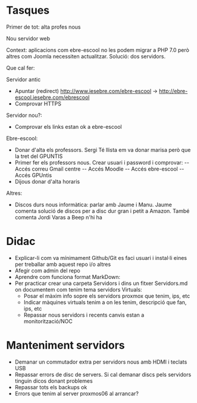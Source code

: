 # Tasques

Primer de tot: alta profes nous

Nou servidor web

Context: aplicacions com ebre-escool no les podem migrar a PHP 7.0 però altres com Joomla necessiten actualitzar. 
Solució: dos servidors.

Que cal fer:

Servidor antic
- Apuntar (redirect) http://www.iesebre.com/ebre-escool -> http://ebre-escool.iesebre.com/ebrescool
- Comprovar HTTPS

Servidor nou?:
- Comprovar els links estan ok a ebre-escool


Ebre-escool:
- Donar d'alta els professors. Sergi Té llista em va donar marisa però que la tret del GPUNTIS
- Primer fer els professors nous. Crear usuari i password i comprovar:
-- Accés correu Gmail centre
-- Accés Moodle
-- Accés ebre-escool
-- Accés GPUntis
- Dijous donar d'alta horaris


Altres:
- Discos durs nous informàtica: parlar amb Jaume i Manu. Jaume comenta solució de discos per a disc dur gran i petit a Amazon.
També comenta Jordi Varas a Beep n'hi ha


# Didac
- Explicar-li com va mínimament Github/Git es faci usuari i instal·li eines per treballar amb aquest repo i/o altres
- Afegir com admin del repo
- Aprendre com funciona format MarkDown:
- Per practicar crear una carpeta Servidors i dins un fitxer Servidors.md on documentem com tenim tema servidors Virtuals:
  - Posar el màxim info sopre els servidors proxmox que tenim, ips, etc
  - Indicar màquines virtuals tenim a on les tenim, descripció que fan, ips, etc
  - Repassar nous servidors i recents canvis estan a monitorització/NOC


# Manteniment servidors
- Demanar un commutador extra per servidors nous amb HDMI i teclats USB
- Repassar errors de disc de servers. Si cal demanar discs pels servidors tinguin dicos donant problemes
- Repassar tots els backups ok
- Errors que tenim al server proxmos06 al arrancar?